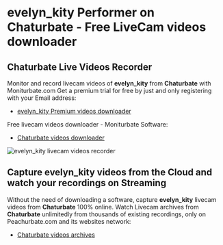 # evelyn_kity Performer on Chaturbate - Free LiveCam videos downloader

## Chaturbate Live Videos Recorder

Monitor and record livecam videos of **evelyn_kity** from **Chaturbate** with Moniturbate.com
Get a premium trial for free by just and only registering with your Email address:
* [evelyn_kity Premium videos downloader](https://moniturbate.com/request-demo-licence-key.html)

Free livecam videos downloader - Moniturbate Software:
* [Chaturbate videos downloader](https://moniturbate.com/moniturbate-download-software.html)

![evelyn_kity livecam videos recorder](https://peachurnet.com/templates/moniturbate-software.png)


## Capture evelyn_kity videos from the Cloud and watch your recordings on Streaming

Without the need of downloading a software, capture **evelyn_kity** livecam videos from **Chaturbate** 100% online.
Watch Livecam archives from **Chaturbate** unlimitedly from thousands of existing recordings, only on Peachurbate.com and its websites network:
* [Chaturbate videos archives](https://peachurnet.com/)